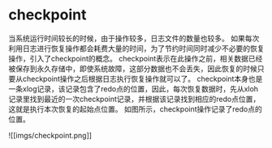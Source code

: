 # checkpoint

当系统运行时间较长的时候，由于操作较多，日志文件的数量也较多。
如果每次利用日志进行恢复操作都会耗费大量的时间，为了节约时间同时减少不必要的恢复操作，引入了checkpoint的概念。
checkpoint表示在此操作之前，相关数据已经被保存到永久存储中，即使系统故障，这部分数据也不会丢失，因此恢复的时候只要从checkpoint操作之后根据日志执行恢复操作就可以了。
checkpoint本身也是一条xlog记录，该记录包含了redo点的位置，因此，每次恢复数据时，先从xloh记录里找到最近的一次checkpoint记录，并根据该记录找到相应的redo点位置，这就是执行本次恢复的起始点位置。
如图所示，checkpoint操作记录了redo点的位置。

![[imgs/checkpoint.png]]


